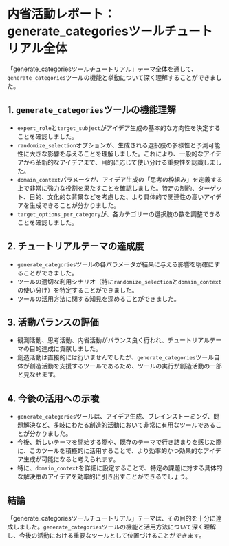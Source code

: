 # 内省活動レポート：generate_categoriesツールチュートリアル全体

「generate_categoriesツールチュートリアル」テーマ全体を通して、`generate_categories`ツールの機能と挙動について深く理解することができました。

## 1. `generate_categories`ツールの機能理解

*   `expert_role`と`target_subject`がアイデア生成の基本的な方向性を決定することを確認しました。
*   `randomize_selection`オプションが、生成される選択肢の多様性と予測可能性に大きな影響を与えることを理解しました。これにより、一般的なアイデアから革新的なアイデアまで、目的に応じて使い分ける重要性を認識しました。
*   `domain_context`パラメータが、アイデア生成の「思考の枠組み」を定義する上で非常に強力な役割を果たすことを確認しました。特定の制約、ターゲット、目的、文化的な背景などを考慮した、より具体的で関連性の高いアイデアを生成できることが分かりました。
*   `target_options_per_category`が、各カテゴリーの選択肢の数を調整できることを確認しました。

## 2. チュートリアルテーマの達成度

*   `generate_categories`ツールの各パラメータが結果に与える影響を明確にすることができました。
*   ツールの適切な利用シナリオ（特に`randomize_selection`と`domain_context`の使い分け）を特定することができました。
*   ツールの活用方法に関する知見を深めることができました。

## 3. 活動バランスの評価

*   観測活動、思考活動、内省活動がバランス良く行われ、チュートリアルテーマの目的達成に貢献しました。
*   創造活動は直接的には行いませんでしたが、`generate_categories`ツール自体が創造活動を支援するツールであるため、ツールの実行が創造活動の一部と見なせます。

## 4. 今後の活用への示唆

*   `generate_categories`ツールは、アイデア生成、ブレインストーミング、問題解決など、多岐にわたる創造的活動において非常に有用なツールであることが分かりました。
*   今後、新しいテーマを開始する際や、既存のテーマで行き詰まりを感じた際に、このツールを積極的に活用することで、より効率的かつ効果的なアイデア生成が可能になると考えられます。
*   特に、`domain_context`を詳細に設定することで、特定の課題に対する具体的な解決策のアイデアを効率的に引き出すことができるでしょう。

## 結論

「generate_categoriesツールチュートリアル」テーマは、その目的を十分に達成しました。`generate_categories`ツールの機能と活用方法について深く理解し、今後の活動における重要なツールとして位置づけることができます。
